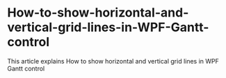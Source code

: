 # How-to-show-horizontal-and-vertical-grid-lines-in-WPF-Gantt-control
This article explains How to show horizontal and vertical grid lines in WPF Gantt control
